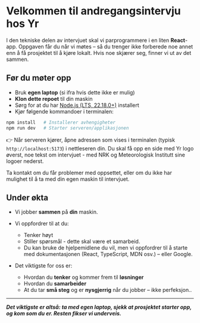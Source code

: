 # Velkommen til andregangsintervju hos Yr

I den tekniske delen av intervjuet skal vi parprogrammere i en liten **React**-app.
Oppgaven får du når vi møtes – så du trenger ikke forberede noe annet enn å få prosjektet til å kjøre lokalt.
Hvis noe skjærer seg, finner vi ut av det sammen.

## Før du møter opp

- Bruk **egen laptop** (si ifra hvis dette ikke er mulig)
- **Klon dette repoet** til din maskin
- Sørg for at du har [Node.js (LTS, 22.18.0+)](https://nodejs.org/en/download) installert
- Kjør følgende kommandoer i terminalen:

```bash
npm install   # Installerer avhengigheter
npm run dev   # Starter serveren/applikasjonen
```

👉 Når serveren kjører, åpne adressen som vises i terminalen (typisk `http://localhost:5173`) i nettleseren din.
Du skal få opp en side med Yr logo øverst, noe tekst om intervjuet - med NRK og Meteorologisk Institutt sine logoer nederst.

Ta kontakt om du får problemer med oppsettet, eller om du ikke har mulighet til å ta med din egen maskin til intervjuet.

## Under økta

- Vi jobber **sammen** på **din** maskin.
- Vi oppfordrer til at du:

  - Tenker høyt
  - Stiller spørsmål - dette skal være et samarbeid.
  - Du kan bruke de hjelpemidlene du vil, men vi oppfordrer til å starte med dokumentasjonen (React, TypeScript, MDN osv.) – eller Google.

- Det viktigste for oss er:

  - Hvordan du **tenker** og kommer frem til **løsninger**
  - Hvordan du **samarbeider**
  - At du tar **små steg** og er **nysgjerrig** når du jobber – ikke perfeksjon..

---

**_Det viktigste er altså: ta med egen laptop, sjekk at prosjektet starter opp, og kom som du er. Resten fikser vi underveis._**
